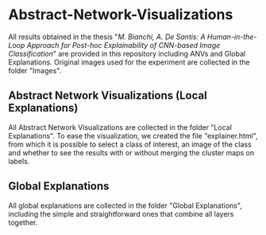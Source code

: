 # Abstract-Network-Visualizations

All results obtained in the thesis "*M. Bianchi, A. De Santis: A Human-in-the-Loop Approach for Post-hoc Explainability of CNN-based Image Classification*" are provided in this repository including ANVs and Global Explanations. Original images used for the experiment are collected in the folder "Images".

## Abstract Network Visualizations (Local Explanations)

All Abstract Network Visualizations are collected in the folder "Local Explanations". To ease the visualization, we created the file "explainer.html", from which it is possible to select a class of interest, an image of the class and whether to see the results with or without merging the cluster maps on labels.

## Global Explanations

All global explanations are collected in the folder "Global Explanations", including the simple and straightforward ones that combine all layers together.
